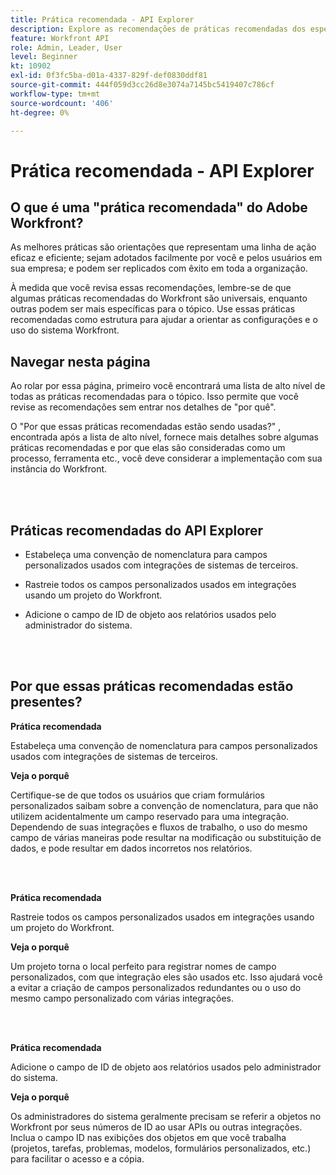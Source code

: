 ```yaml
---
title: Prática recomendada - API Explorer
description: Explore as recomendações de práticas recomendadas dos especialistas do Adobe Workfront sobre como configurar, gerenciar e usar o Workfront API Explorer.
feature: Workfront API
role: Admin, Leader, User
level: Beginner
kt: 10902
exl-id: 0f3fc5ba-d01a-4337-829f-def0830ddf81
source-git-commit: 444f059d3cc26d8e3074a7145bc5419407c786cf
workflow-type: tm+mt
source-wordcount: '406'
ht-degree: 0%

---
```


# Prática recomendada - API Explorer

## O que é uma &quot;prática recomendada&quot; do Adobe Workfront?

As melhores práticas são orientações que representam uma linha de ação eficaz e eficiente; sejam adotados facilmente por você e pelos usuários em sua empresa; e podem ser replicados com êxito em toda a organização.

À medida que você revisa essas recomendações, lembre-se de que algumas práticas recomendadas do Workfront são universais, enquanto outras podem ser mais específicas para o tópico. Use essas práticas recomendadas como estrutura para ajudar a orientar as configurações e o uso do sistema Workfront.

## Navegar nesta página

Ao rolar por essa página, primeiro você encontrará uma lista de alto nível de todas as práticas recomendadas para o tópico. Isso permite que você revise as recomendações sem entrar nos detalhes de &quot;por quê&quot;.

O &quot;Por que essas práticas recomendadas estão sendo usadas?&quot; , encontrada após a lista de alto nível, fornece mais detalhes sobre algumas práticas recomendadas e por que elas são consideradas como um processo, ferramenta etc., você deve considerar a implementação com sua instância do Workfront.

</br>
</br>

## Práticas recomendadas do API Explorer

* Estabeleça uma convenção de nomenclatura para campos personalizados usados com integrações de sistemas de terceiros.

* Rastreie todos os campos personalizados usados em integrações usando um projeto do Workfront.

* Adicione o campo de ID de objeto aos relatórios usados pelo administrador do sistema.

</br>
</br>

## Por que essas práticas recomendadas estão presentes?

**Prática recomendada**

Estabeleça uma convenção de nomenclatura para campos personalizados usados com integrações de sistemas de terceiros.

**Veja o porquê**

Certifique-se de que todos os usuários que criam formulários personalizados saibam sobre a convenção de nomenclatura, para que não utilizem acidentalmente um campo reservado para uma integração. Dependendo de suas integrações e fluxos de trabalho, o uso do mesmo campo de várias maneiras pode resultar na modificação ou substituição de dados, e pode resultar em dados incorretos nos relatórios.

</br>
</br>


**Prática recomendada**

Rastreie todos os campos personalizados usados em integrações usando um projeto do Workfront.

**Veja o porquê**

Um projeto torna o local perfeito para registrar nomes de campo personalizados, com que integração eles são usados etc. Isso ajudará você a evitar a criação de campos personalizados redundantes ou o uso do mesmo campo personalizado com várias integrações.

</br>
</br>


**Prática recomendada**

Adicione o campo de ID de objeto aos relatórios usados pelo administrador do sistema.

**Veja o porquê**

Os administradores do sistema geralmente precisam se referir a objetos no Workfront por seus números de ID ao usar APIs ou outras integrações. Inclua o campo ID nas exibições dos objetos em que você trabalha (projetos, tarefas, problemas, modelos, formulários personalizados, etc.) para facilitar o acesso e a cópia.
